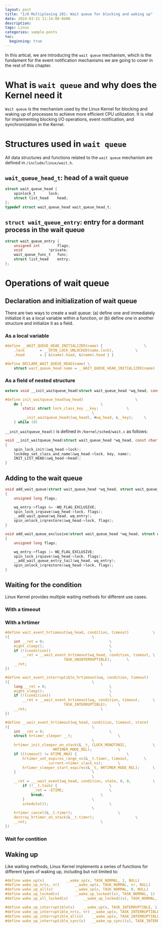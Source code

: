 ```yaml
---
layout: post
title: "I/O Multiplexing 201: Wait queue for blocking and waking up"
date: 2024-03-21 11:14:00-0400
description:
tags: Linux
categories: sample-posts
toc:
  beginning: true
---
```


In this artical, we are introducing the `wait queue` mechanism, which is the fundament for the event notification mechanisms we are going to cover in the rest of this chapter.

# What is `wait queue` and why does the Kernel need it

`Wait queue` is the mechanism used by the Linux Kernel for blocking and waking up of processes to achieve more efficient CPU utilization. It is vital for implementing blocking I/O operations, event notification, and synchronization in the Kernel.

# Structures used in `wait queue`

All data structures and functions related to the `wait queue` mechanism are defined in `/include/linux/wait.h`.

## `wait_queue_head_t`: head of a wait queue

```c
struct wait_queue_head {
	spinlock_t		lock;
	struct list_head	head;
};
typedef struct wait_queue_head wait_queue_head_t;
```

## `struct wait_queue_entry`: entry for a dormant process in the wait queue

```c
struct wait_queue_entry {
	unsigned int		flags;
	void			*private;
	wait_queue_func_t	func;
	struct list_head	entry;
};
```

# Operations of wait queue

## Declaration and initialization of wait queue

There are two ways to create a wait queue: (a) define one and immediately initialize it as a local variable within a function, or (b) define one in another structure and initialize it as a field.

### As a local variable

```c
#define __WAIT_QUEUE_HEAD_INITIALIZER(name) {					\
	.lock		= __SPIN_LOCK_UNLOCKED(name.lock),			\
	.head		= { &(name).head, &(name).head } }

#define DECLARE_WAIT_QUEUE_HEAD(name) \
	struct wait_queue_head name = __WAIT_QUEUE_HEAD_INITIALIZER(name)
```

### As a field of nested structure

```c
extern void __init_waitqueue_head(struct wait_queue_head *wq_head, const char *name, struct lock_class_key *);

#define init_waitqueue_head(wq_head)						\
	do {									\
		static struct lock_class_key __key;				\
										\
		__init_waitqueue_head((wq_head), #wq_head, &__key);		\
	} while (0)
```

`__init_waitqueue_head()` is defined in `/kernel/sched/wait.c` as follows:

```c
void __init_waitqueue_head(struct wait_queue_head *wq_head, const char *name, struct lock_class_key *key)
{
	spin_lock_init(&wq_head->lock);
	lockdep_set_class_and_name(&wq_head->lock, key, name);
	INIT_LIST_HEAD(&wq_head->head);
}
```

## Adding to the wait queue

```c
void add_wait_queue(struct wait_queue_head *wq_head, struct wait_queue_entry *wq_entry)
{
	unsigned long flags;

	wq_entry->flags &= ~WQ_FLAG_EXCLUSIVE;
	spin_lock_irqsave(&wq_head->lock, flags);
	__add_wait_queue(wq_head, wq_entry);
	spin_unlock_irqrestore(&wq_head->lock, flags);
}

void add_wait_queue_exclusive(struct wait_queue_head *wq_head, struct wait_queue_entry *wq_entry)
{
	unsigned long flags;

	wq_entry->flags |= WQ_FLAG_EXCLUSIVE;
	spin_lock_irqsave(&wq_head->lock, flags);
	__add_wait_queue_entry_tail(wq_head, wq_entry);
	spin_unlock_irqrestore(&wq_head->lock, flags);
}
```

## Waiting for the condition

Linux Kernel provides multiple waiting methods for different use cases.

### With a timeout

### With a hrtimer

```c
#define wait_event_hrtimeout(wq_head, condition, timeout)			\
({										\
	int __ret = 0;								\
	might_sleep();								\
	if (!(condition))							\
		__ret = __wait_event_hrtimeout(wq_head, condition, timeout,	\
					       TASK_UNINTERRUPTIBLE);		\
	__ret;									\
})
```

```c
#define wait_event_interruptible_hrtimeout(wq, condition, timeout)		\
({										\
	long __ret = 0;								\
	might_sleep();								\
	if (!(condition))							\
		__ret = __wait_event_hrtimeout(wq, condition, timeout,		\
					       TASK_INTERRUPTIBLE);		\
	__ret;									\
})
```

```c
#define __wait_event_hrtimeout(wq_head, condition, timeout, state)		\
({										\
	int __ret = 0;								\
	struct hrtimer_sleeper __t;						\
										\
	hrtimer_init_sleeper_on_stack(&__t, CLOCK_MONOTONIC,			\
				      HRTIMER_MODE_REL);			\
	if ((timeout) != KTIME_MAX) {						\
		hrtimer_set_expires_range_ns(&__t.timer, timeout,		\
					current->timer_slack_ns);		\
		hrtimer_sleeper_start_expires(&__t, HRTIMER_MODE_REL);		\
	}									\
										\
	__ret = ___wait_event(wq_head, condition, state, 0, 0,			\
		if (!__t.task) {						\
			__ret = -ETIME;						\
			break;							\
		}								\
		schedule());							\
										\
	hrtimer_cancel(&__t.timer);						\
	destroy_hrtimer_on_stack(&__t.timer);					\
	__ret;									\
})
```

### Wait for contition

## Waking up

Like waiting methods, Linux Kernel implements a series of functions for different types of waking up, including but not limited to:

```c
#define wake_up(x)			__wake_up(x, TASK_NORMAL, 1, NULL)
#define wake_up_nr(x, nr)		__wake_up(x, TASK_NORMAL, nr, NULL)
#define wake_up_all(x)			__wake_up(x, TASK_NORMAL, 0, NULL)
#define wake_up_locked(x)		__wake_up_locked((x), TASK_NORMAL, 1)
#define wake_up_all_locked(x)		__wake_up_locked((x), TASK_NORMAL, 0)

#define wake_up_interruptible(x)	__wake_up(x, TASK_INTERRUPTIBLE, 1, NULL)
#define wake_up_interruptible_nr(x, nr)	__wake_up(x, TASK_INTERRUPTIBLE, nr, NULL)
#define wake_up_interruptible_all(x)	__wake_up(x, TASK_INTERRUPTIBLE, 0, NULL)
#define wake_up_interruptible_sync(x)	__wake_up_sync((x), TASK_INTERRUPTIBLE, 1)
```